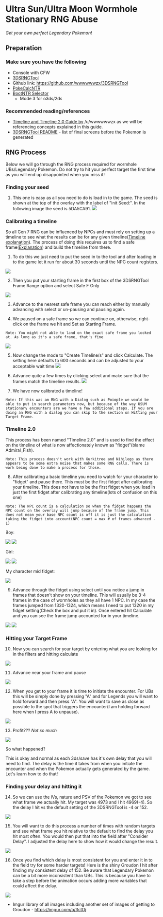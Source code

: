 # Ultra Sun/Ultra Moon Wormhole Stationary RNG Abuse
_Get your own perfect Legendary Pokemon!_

## Preparation

### Make sure you have the following
- Console with CFW
- [3DSRNGTool](https://ci.appveyor.com/project/wwwwwwzx/3dsrngtool/build/artifacts)
 - Github link: https://github.com/wwwwwwzx/3DSRNGTool
- [PokeCalcNTR](https://pokemonrng.com/downloads/pcalc/usum)
- [BootNTR Selector](https://gbatemp.net/threads/release-bootntr-selector.432911/)
    - Mode 3 for o3ds/2ds

### Recommended reading/references
- [Timeline and Timeline 2.0 Guide by](https://github.com/wwwwwwzx/3DSRNGTool/wiki/Gen7-Timeline-Calibration-%28PokeCalcNTR-Only%29) /u/wwwwwwzx as we will be referencing concepts explained in this guide.
- [3DSRNGTool README](https://github.com/wwwwwwzx/3DSRNGTool/blob/master/README.md) - list of final screens before the Pokemon is generated

## RNG Process
Below we will go through the RNG process required for wormhole UBs/Legendary Pokemon. Do not try to hit your perfect target the first time as you will end up disappointed when you miss it! 

### Finding your seed
1. This one is easy as all you need to do is load in to the game. The seed is shown at the top of the overlay with the label of "Init Seed:". In the following image the seed is 5DA5CA91.
![](https://i.imgur.com/FXtylJx.png)

### Calibrating a timeline
So all Gen 7 RNG can be influenced by NPCs and must rely on setting up a timeline to see what the results can be for any given timeline([Timeline explanation](https://github.com/wwwwwwzx/3DSRNGTool/wiki/Gen7-Timeline-Calibration-%28PokeCalcNTR-Only%29#why-do-we-need-this)). The process of doing this requires us to find a safe frame([Explanation](https://github.com/wwwwwwzx/3DSRNGTool/wiki/Gen7-Timeline-Calibration-%28PokeCalcNTR-Only%29#whats-a-safe-frame)) and build the timeline from there. 

1. To do this we just need to put the seed in to the tool and after loading in to the game let it run for about 30 seconds until the NPC count registers. 

![](https://i.imgur.com/PSi6UbZ.png)

2. Then you put your starting frame in the first box of the 3DSRNGTool Frame Range option and select Safe F Only

![](https://i.imgur.com/pOJWrje.jpg)

3. Advance to the nearest safe frame you can reach either by manually advancing with select or un-pausing and pausing again.

4. We paused on a safe frame so we can continue on, otherwise, right-click on the frame we hit and Set as Starting Frame. 
```
Note: You might not able to land on the exact safe frame you looked at. As long as it's a safe frame, that's fine
```
![](https://i.imgur.com/cI0u2y6.png)

5. Now change the mode to "Create Timeline/s" and click Calculate. The setting here defaults to 600 seconds and can be adjusted to your acceptable wait time
![](https://i.imgur.com/R7DbMmy.jpg)

6. Advance quite a few times by clicking select and make sure that the frames match the timeline results.
![](https://imgur.com/CaHnzgk.png)

7. We have now calibrated a timeline! 
```
Note: If this was an RNG with a Dialog such as Poiople we would be able to put in search parameters now, but because of the way USUM stationary encounters are we have a few additional steps. If you are doing an RNG with a dialog you can skip to the section on Hitting your Target Frame.
```

### Timeline 2.0
This process has been named "Timeline 2.0" and is used to find the effect on the timeline of what is now affectionately known as "fidget"(blame Admiral_Fish).
```
Note: This process doesn't work with Xurkitree and Nihilego as there appears to be some extra noise that makes some RNG calls. There is work being done to make a process for those.
```
8. After calibrating a basic timeline you need to watch for your character to "fidget" and pause there. This must be the first fidget after calibrating your timeline. This does not have to be the first fidget when you load in just the first fidget after calibrating any timeline(lots of confusion on this one) 
``` 
Note: The NPC count is a calculation so when the fidget happens the NPC count on the overlay will jump because of the frame jump. This does not mean your base NPC count is off it is just the calculation taking the fidget into account(NPC count = max # of frames advanced - 1)
```
Boy:

![](https://camo.githubusercontent.com/6319d400d9f87d6dceda41b36caad2bc2a03d905/68747470733a2f2f692e696d6775722e636f6d2f6d41794a3149372e676966) ![](https://camo.githubusercontent.com/dfd85f146d791e87030b5c402100fb64ea711837/68747470733a2f2f692e696d6775722e636f6d2f62587a704d42702e676966)

Girl:

![](https://camo.githubusercontent.com/783ad84d0ba843a82f8ceae7224f88d12278a35c/68747470733a2f2f692e696d6775722e636f6d2f637735787770432e676966) ![](https://camo.githubusercontent.com/4d46716f6dbda58e43acbb7a4837644e6b99bfd9/68747470733a2f2f692e696d6775722e636f6d2f4e6c78337278452e676966)

My character mid fidget:

![](https://i.imgur.com/lhAMvJk.png)

9. Advance through the fidget using select until you notice a jump in frames that doesn't show on your timeline. This will usually be 3-4 frames in the case of wormholes as they all have 1 NPC. In my case the frames jumped from 1320-1324, which means I need to put 1320 in my fidget setting(Check the box and put it in). Once entered hit Calculate and you can see the frame jump accounted for in your timeline.

![](https://i.imgur.com/VtG9yur.jpg) ![](https://i.imgur.com/09VjphH.jpg)

### Hitting your Target Frame
10. Now you can search for your target by entering what you are looking for in the filters and hitting calculate

![](https://i.imgur.com/XMni0tq.jpg)

11. Advance near your frame and pause

![](https://i.imgur.com/ro0o8yq.png)

12. When you get to your frame it is time to initiate the encounter. For UBs this will be simply done by pressing "A" and for Legends you will want to hold forward and then press "A". You will want to save as close as possible to the spot that triggers the encounter(I am holding forward here when I press A to unpause).

![](https://i.imgur.com/TJBM800.png)

13. Profit???
_Not so much_

![](https://i.imgur.com/z3vbvfe.png)

So what happened? 

This is okay and normal as each 3ds/save has it's own delay that you will need to find. The delay is the time it takes from when you initiate the encounter and when the Pokemon actually gets generated by the game. Let's learn how to do that!

### Finding your delay and hitting it 
14. So we can use the IVs, nature and PSV of the Pokemon we got to see what frame we actually hit. My target was 4973 and I hit 4969(-4). So the delay I hit vs the default setting of the 3DSRNGTool is -4 or 152.

![](https://i.imgur.com/3arvrHP.jpg)

15. You will want to do this process a number of times with random targets and see what frame you hit relative to the default to find the delay you hit most often. You would then put that into the field after "Consider Delay". I adjusted the delay here to show how it would change the result.

![](https://i.imgur.com/THTHPpK.jpg)

16. Once you find which delay is most consistent for you and enter it in to the field try for some harder targets! Here is the shiny Groudon I hit after finding my consistent delay of 152. Be aware that Legendary Pokemon can be a bit more inconsistent than UBs. This is because you have to take a step before the animation occurs adding more variables that could affect the delay.

![](https://i.imgur.com/SnhyISc.png)

 * Imgur library of all images including another set of images of getting to Groudon - https://imgur.com/a/3ctOj